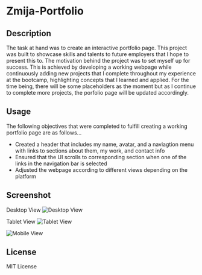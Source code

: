# Zmija-Portfolio

## Description
The task at hand was to create an interactive portfolio page. This project was built to showcase skills and talents to future employers that I hope to present this to. The motivation behind the project was to set myself up for success. This is achieved by developing a working webpage while continuously adding new projects that I complete throughout my experience at the bootcamp, highlighting concepts that I learned and applied. For the time being, there will be some placeholders as the moment but as I continue to complete more projects, the porfolio page will be updated accordingly.

## Usage
The following objectives that were completed to fulfill creating a working portfolio page are as follows...
* Created a header that includes my name, avatar, and a naviagtion menu with links to sections about them, my work, and contact info
* Ensured that the UI scrolls to corresponding section when one of the links in the navigation bar is selected
* Adjusted the webpage according to different views depending on the platform

## Screenshot
Desktop View
![Desktop View](./assets/DesktopView.png)

Tablet View
![Tablet View](./assets/TabletView.png)

![Mobile View](./assets/MobileView.png)

## License
MIT License
